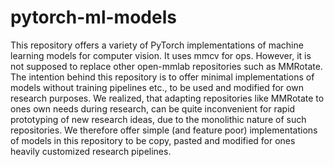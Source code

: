 # pytorch-ml-models
This repository offers a variety of PyTorch implementations of machine learning models for computer vision.
It uses mmcv for ops. However, it is not supposed to replace other open-mmlab repositories such as MMRotate. The intention
behind this repository is to offer minimal implementations of models without training pipelines etc., to be used 
and modified for own research purposes. We realized, that adapting repositories like MMRotate to ones own needs during 
research, can be quite inconvenient for rapid prototyping of new research ideas, due to the monolithic nature of such repositories. 
We therefore offer simple (and feature poor) implementations of models in this repository to be copy, pasted and modified for 
ones heavily customized research pipelines.
